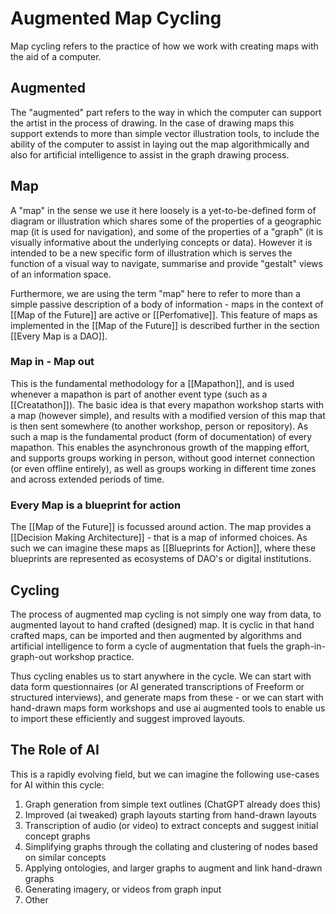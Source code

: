 # Augmented Map Cycling

Map cycling refers to the practice of how we work with creating maps with the aid of a computer. 

## Augmented

The "augmented" part refers to the way in which the computer can support the artist in the process of drawing. In the case of drawing maps this support extends to more than simple vector illustration tools, to include the ability of the computer to assist in laying out the map algorithmically and also for artificial intelligence to assist in the graph drawing process.

## Map
A "map" in the sense we use it here loosely is a yet-to-be-defined form of diagram or illustration which shares some of the properties of a geographic map (it is used for navigation), and some of the properties of a "graph" (it is visually informative about the underlying concepts or data). However it is intended to be a new specific form of illustration which is serves the function of a visual way to navigate, summarise and provide "gestalt" views of an information space.

Furthermore, we are using the term "map" here to refer to more than a simple passive description of a body of information - maps in the context of [[Map of the Future]] are active or [[Perfomative]]. This feature of maps as implemented in the [[Map of the Future]] is described further in the section [[Every Map is a DAO]].

### Map in - Map out
This is the fundamental methodology for a [[Mapathon]], and is used whenever a mapathon is part of another event type (such as a [[Creatathon]]). The basic idea is that every mapathon workshop starts with a map (however simple), and results with a modified version of this map that is then sent somewhere (to another workshop, person or repository). As such a map is the fundamental product (form of documentation) of every mapathon. This enables the asynchronous growth of the mapping effort, and supports groups working in person, without good internet connection (or even offline entirely), as well as groups working in different time zones and across extended periods of time.

### Every Map is a blueprint for action
The [[Map of the Future]] is focussed around action. The map provides a [[Decision Making Architecture]] - that is a map of informed choices. As such we can imagine these maps as [[Blueprints for Action]], where these blueprints are represented as ecosystems of DAO's or digital institutions.

## Cycling

The process of augmented map cycling is not simply one way from data, to augmented layout to hand crafted (designed) map. It is cyclic in that hand crafted maps, can be imported and then augmented by algorithms and artificial intelligence to form a cycle of augmentation that fuels the graph-in-graph-out workshop practice.

Thus cycling enables us to start anywhere in the cycle. We can start with data form questionnaires (or AI generated transcriptions of Freeform or structured interviews), and generate maps from these - or we can start with hand-drawn maps form workshops and use ai augmented tools to enable us to import these efficiently and suggest improved layouts.

## The Role of AI
This is a rapidly evolving field, but we can imagine the following use-cases for AI within this cycle:

1. Graph generation from simple text outlines (ChatGPT already does this)
2. Improved (ai tweaked) graph layouts starting from hand-drawn layouts
3. Transcription of audio (or video) to extract concepts and suggest initial concept graphs
4. Simplifying graphs through the collating and clustering of nodes based on similar concepts
5. Applying ontologies, and larger graphs to augment and link hand-drawn graphs
6. Generating imagery, or videos from graph input
7. Other